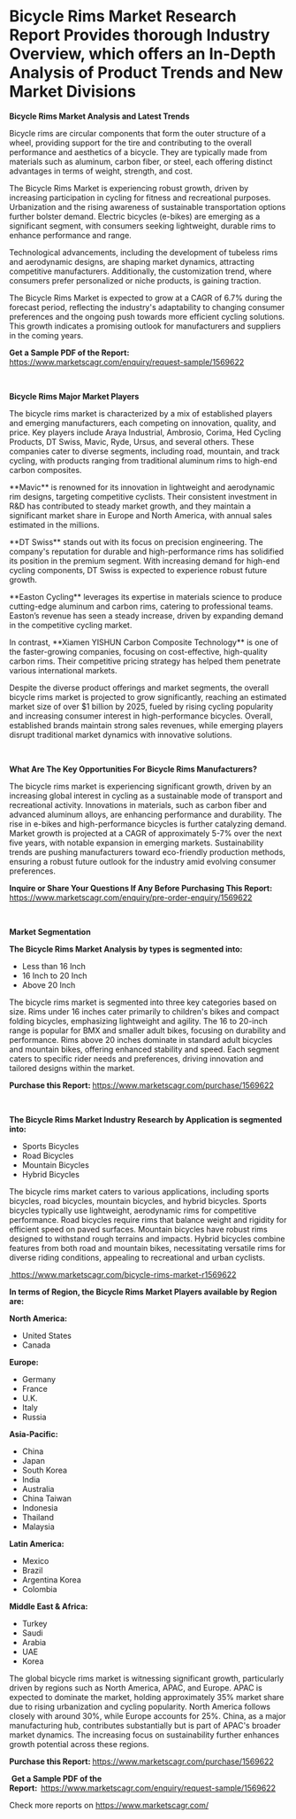 <p><h1>Bicycle Rims Market Research Report Provides thorough Industry Overview, which offers an In-Depth Analysis of Product Trends and New Market Divisions</h1></p><p><strong>Bicycle Rims Market Analysis and Latest Trends</strong></p>
<p><p>Bicycle rims are circular components that form the outer structure of a wheel, providing support for the tire and contributing to the overall performance and aesthetics of a bicycle. They are typically made from materials such as aluminum, carbon fiber, or steel, each offering distinct advantages in terms of weight, strength, and cost.</p><p>The Bicycle Rims Market is experiencing robust growth, driven by increasing participation in cycling for fitness and recreational purposes. Urbanization and the rising awareness of sustainable transportation options further bolster demand. Electric bicycles (e-bikes) are emerging as a significant segment, with consumers seeking lightweight, durable rims to enhance performance and range.</p><p>Technological advancements, including the development of tubeless rims and aerodynamic designs, are shaping market dynamics, attracting competitive manufacturers. Additionally, the customization trend, where consumers prefer personalized or niche products, is gaining traction. </p><p>The Bicycle Rims Market is expected to grow at a CAGR of 6.7% during the forecast period, reflecting the industry's adaptability to changing consumer preferences and the ongoing push towards more efficient cycling solutions. This growth indicates a promising outlook for manufacturers and suppliers in the coming years.</p></p>
<p><strong>Get a Sample PDF of the Report:&nbsp;</strong> <a href="https://www.marketscagr.com/enquiry/request-sample/1569622?utm_campaign=2942&utm_medium=2&utm_source=Github&utm_content=ia&utm_term=25032025&utm_id=bicycle-rims">https://www.marketscagr.com/enquiry/request-sample/1569622</a></p>
<p>&nbsp;</p>
<p><strong>Bicycle Rims Major Market Players</strong></p>
<p><p>The bicycle rims market is characterized by a mix of established players and emerging manufacturers, each competing on innovation, quality, and price. Key players include Araya Industrial, Ambrosio, Corima, Hed Cycling Products, DT Swiss, Mavic, Ryde, Ursus, and several others. These companies cater to diverse segments, including road, mountain, and track cycling, with products ranging from traditional aluminum rims to high-end carbon composites.</p><p>**Mavic** is renowned for its innovation in lightweight and aerodynamic rim designs, targeting competitive cyclists. Their consistent investment in R&D has contributed to steady market growth, and they maintain a significant market share in Europe and North America, with annual sales estimated in the millions.</p><p>**DT Swiss** stands out with its focus on precision engineering. The company's reputation for durable and high-performance rims has solidified its position in the premium segment. With increasing demand for high-end cycling components, DT Swiss is expected to experience robust future growth.</p><p>**Easton Cycling** leverages its expertise in materials science to produce cutting-edge aluminum and carbon rims, catering to professional teams. Easton’s revenue has seen a steady increase, driven by expanding demand in the competitive cycling market.</p><p>In contrast, **Xiamen YISHUN Carbon Composite Technology** is one of the faster-growing companies, focusing on cost-effective, high-quality carbon rims. Their competitive pricing strategy has helped them penetrate various international markets.</p><p>Despite the diverse product offerings and market segments, the overall bicycle rims market is projected to grow significantly, reaching an estimated market size of over $1 billion by 2025, fueled by rising cycling popularity and increasing consumer interest in high-performance bicycles. Overall, established brands maintain strong sales revenues, while emerging players disrupt traditional market dynamics with innovative solutions.</p></p>
<p>&nbsp;</p>
<p><strong>What Are The Key Opportunities For Bicycle Rims Manufacturers?</strong></p>
<p><p>The bicycle rims market is experiencing significant growth, driven by an increasing global interest in cycling as a sustainable mode of transport and recreational activity. Innovations in materials, such as carbon fiber and advanced aluminum alloys, are enhancing performance and durability. The rise in e-bikes and high-performance bicycles is further catalyzing demand. Market growth is projected at a CAGR of approximately 5-7% over the next five years, with notable expansion in emerging markets. Sustainability trends are pushing manufacturers toward eco-friendly production methods, ensuring a robust future outlook for the industry amid evolving consumer preferences.</p></p>
<p><strong>Inquire or Share Your Questions If Any Before Purchasing This Report:</strong> <a href="https://www.marketscagr.com/enquiry/pre-order-enquiry/1569622?utm_campaign=2942&utm_medium=2&utm_source=Github&utm_content=ia&utm_term=25032025&utm_id=bicycle-rims">https://www.marketscagr.com/enquiry/pre-order-enquiry/1569622</a></p>
<p>&nbsp;</p>
<p><strong>Market Segmentation</strong></p>
<p><strong>The Bicycle Rims Market Analysis by types is segmented into:</strong></p>
<p><ul><li>Less than 16 Inch</li><li>16 Inch to 20 Inch</li><li>Above 20 Inch</li></ul></p>
<p><p>The bicycle rims market is segmented into three key categories based on size. Rims under 16 inches cater primarily to children's bikes and compact folding bicycles, emphasizing lightweight and agility. The 16 to 20-inch range is popular for BMX and smaller adult bikes, focusing on durability and performance. Rims above 20 inches dominate in standard adult bicycles and mountain bikes, offering enhanced stability and speed. Each segment caters to specific rider needs and preferences, driving innovation and tailored designs within the market.</p></p>
<p><strong>Purchase this Report:&nbsp;</strong><a href="https://www.marketscagr.com/purchase/1569622?utm_campaign=2942&utm_medium=2&utm_source=Github&utm_content=ia&utm_term=25032025&utm_id=bicycle-rims">https://www.marketscagr.com/purchase/1569622</a></p>
<p>&nbsp;</p>
<p><strong>The Bicycle Rims Market Industry Research by Application is segmented into:</strong></p>
<p><ul><li>Sports Bicycles</li><li>Road Bicycles</li><li>Mountain Bicycles</li><li>Hybrid Bicycles</li></ul></p>
<p><p>The bicycle rims market caters to various applications, including sports bicycles, road bicycles, mountain bicycles, and hybrid bicycles. Sports bicycles typically use lightweight, aerodynamic rims for competitive performance. Road bicycles require rims that balance weight and rigidity for efficient speed on paved surfaces. Mountain bicycles have robust rims designed to withstand rough terrains and impacts. Hybrid bicycles combine features from both road and mountain bikes, necessitating versatile rims for diverse riding conditions, appealing to recreational and urban cyclists.</p></p>
<p><a href="https://www.marketscagr.com/bicycle-rims-market-r1569622?utm_campaign=2942&utm_medium=2&utm_source=Github&utm_content=ia&utm_term=25032025&utm_id=bicycle-rims">&nbsp;https://www.marketscagr.com/bicycle-rims-market-r1569622</a></p>
<p><strong>In terms of Region, the Bicycle Rims Market Players available by Region are:</strong></p>
<p>
    <p> <strong> North America: </strong>
        <ul>
            <li>United States</li>
            <li>Canada</li>
        </ul>
        </p> 
    <p> <strong> Europe: </strong>
        <ul>
            <li>Germany</li>
            <li>France</li>
            <li>U.K.</li>
            <li>Italy</li>
            <li>Russia</li>
        </ul>
        </p> 
    <p> <strong> Asia-Pacific: </strong>
        <ul>
            <li>China</li>
            <li>Japan</li>
            <li>South Korea</li>
            <li>India</li>
            <li>Australia</li>
            <li>China Taiwan</li>
            <li>Indonesia</li>
            <li>Thailand</li>
            <li>Malaysia</li>
        </ul>
        </p> 
    <p> <strong> Latin America: </strong>
        <ul>
            <li>Mexico</li>
            <li>Brazil</li>
            <li>Argentina Korea</li>
            <li>Colombia</li>
        </ul>
        </p> 
    <p> <strong> Middle East & Africa: </strong>
        <ul>
            <li>Turkey</li>
            <li>Saudi</li>
            <li>Arabia</li>
            <li>UAE</li>
            <li>Korea</li>
        </ul>
    </p>
    </p>
<p><p>The global bicycle rims market is witnessing significant growth, particularly driven by regions such as North America, APAC, and Europe. APAC is expected to dominate the market, holding approximately 35% market share due to rising urbanization and cycling popularity. North America follows closely with around 30%, while Europe accounts for 25%. China, as a major manufacturing hub, contributes substantially but is part of APAC's broader market dynamics. The increasing focus on sustainability further enhances growth potential across these regions.</p></p>
<p><strong>Purchase this Report: </strong><a href="https://www.marketscagr.com/purchase/1569622?utm_campaign=2942&utm_medium=2&utm_source=Github&utm_content=ia&utm_term=25032025&utm_id=bicycle-rims">https://www.marketscagr.com/purchase/1569622</a></p>
<p>&nbsp;<strong>Get a Sample PDF of the Report:&nbsp;&nbsp;</strong><a href="https://www.marketscagr.com/enquiry/request-sample/1569622?utm_campaign=2942&utm_medium=2&utm_source=Github&utm_content=ia&utm_term=25032025&utm_id=bicycle-rims">https://www.marketscagr.com/enquiry/request-sample/1569622</a></p>
<p><strong></strong></p>
<p>Check more reports on <a href="https://www.marketscagr.com/?utm_campaign=2942&utm_medium=2&utm_source=Github&utm_content=ia&utm_term=25032025&utm_id=bicycle-rims">https://www.marketscagr.com/</a></p>